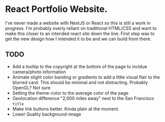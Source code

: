 # React Portfolio Website.

I've never made a website with NextJS or React so this is still a work in progress. I'm probably overly reliant on traditional HTML/CSS and want to make this closer to an intended react site down the line. First step was to get the new design how I intended it to be and we can build from there.

## TODO
- Add a tooltip to the copyright at the bottom of the page to incldue camera/photo information
- Animate slight color banding or gradients to add a little visual flair to the blurred card. This should be minimal and not distracting. Probably OpenGL? Not sure
- Setting the theme-color to the average color of the page
- Geolocation difference "2,000 miles away" next to the San Francisco `title`
- Make link buttons better. Kinda plain at the moment.
- Lower Quality background-image